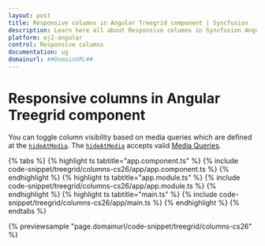 ```yaml
---
layout: post
title: Responsive columns in Angular Treegrid component | Syncfusion
description: Learn here all about Responsive columns in Syncfusion Angular Treegrid component of Syncfusion Essential JS 2 and more.
platform: ej2-angular
control: Responsive columns 
documentation: ug
domainurl: ##DomainURL##
---
```


# Responsive columns in Angular Treegrid component

You can toggle column visibility based on media queries which are defined at the [`hideAtMedia`](https://ej2.syncfusion.com/angular/documentation/api/treegrid/column/#hideatmedia).
The [`hideAtMedia`](https://ej2.syncfusion.com/angular/documentation/api/treegrid/column/#hideatmedia) accepts valid [Media Queries]( http://cssmediaqueries.com/what-are-css-media-queries.html ).

{% tabs %}
{% highlight ts tabtitle="app.component.ts" %}
{% include code-snippet/treegrid/columns-cs26/app/app.component.ts %}
{% endhighlight %}
{% highlight ts tabtitle="app.module.ts" %}
{% include code-snippet/treegrid/columns-cs26/app/app.module.ts %}
{% endhighlight %}
{% highlight ts tabtitle="main.ts" %}
{% include code-snippet/treegrid/columns-cs26/app/main.ts %}
{% endhighlight %}
{% endtabs %}
  
{% previewsample "page.domainurl/code-snippet/treegrid/columns-cs26" %}